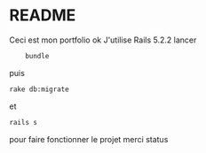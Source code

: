 # README

Ceci est mon portfolio ok
J'utilise Rails 5.2.2
lancer 
```bash
    bundle
```
puis 
```bash
rake db:migrate
```
et 
```bash
rails s
```
pour faire fonctionner le projet
merci
status